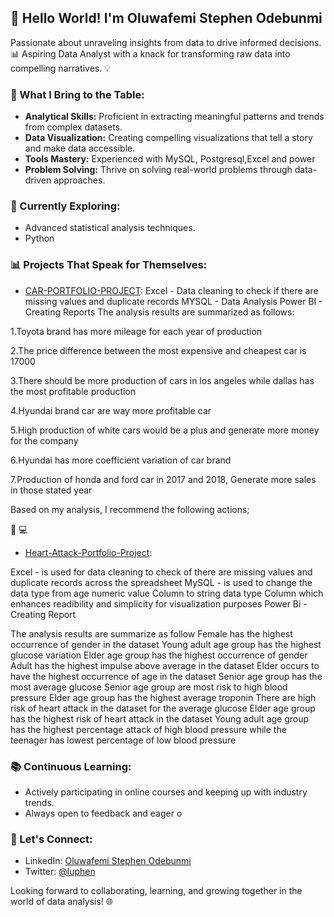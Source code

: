 

## 👋 Hello World! I'm Oluwafemi Stephen Odebunmi 

Passionate about unraveling insights from data to drive informed decisions. 📊 Aspiring Data Analyst with a knack for transforming raw data into compelling narratives. 💡

### 🚀 What I Bring to the Table:

- **Analytical Skills:** Proficient in extracting meaningful patterns and trends from complex datasets.
- **Data Visualization:** Creating compelling visualizations that tell a story and make data accessible.
- **Tools Mastery:** Experienced with MySQL, Postgresql,Excel and power 
- **Problem Solving:** Thrive on solving real-world problems through data-driven approaches.

### 🌱 Currently Exploring:

- Advanced statistical analysis techniques.
- Python 

### 📊 Projects That Speak for Themselves:

- [CAR-PORTFOLIO-PROJECT](#https://github.com/Luphen1/CAR-DATASET-PORTFOLIO-PROJECT): 
Excel - Data cleaning to check if there are missing values and duplicate records 
MYSQL - Data Analysis
Power BI - Creating Reports
The analysis results are summarized as follows:

1.Toyota brand has more mileage for each year of production

2.The price difference between the most expensive and cheapest car is 17000

3.There should be more production of cars in los angeles while dallas has the most profitable production

4.Hyundai brand car are way more profitable car

5.High production of white cars would be a plus and generate more money for the company

6.Hyundai has more coefficient variation of car brand

7.Production of honda and ford car in 2017 and 2018, Generate more sales in those stated year

Based on my analysis, I recommend the following actions;


🚗 💻

- [Heart-Attack-Portfolio-Project](#https://github.com/Luphen1/Heart-Attack-Portfolio-Project-): 

Excel - is used for data cleaning to check of there are missing values and duplicate records across the spreadsheet
MySQL - is used to change the data type from age numeric value Column to string data type Column which enhances readibility and simplicity for visualization purposes
Power Bi - Creating Report

The analysis results are summarize as follow
Female has the highest occurrence of gender in the dataset
Young adult age group has the highest glucose variation
Elder age group has the highest occurrence of gender
Adult has the highest impulse above average in the dataset
Elder occurs to have the highest occurrence of age in the dataset
Senior age group has the most average glucose
Senior age group are most risk to high blood pressure
Elder age group has the highest average troponin
There are high risk of heart attack in the dataset for the average glucose
Elder age group has the highest risk of heart attack in the dataset
Young adult age group has the highest percentage attack of high blood pressure while the teenager has lowest percentage of low blood pressure

### 📚 Continuous Learning:

- Actively participating in online courses and keeping up with industry trends.
- Always open to feedback and eager o
### 🤝 Let's Connect:

- LinkedIn: [Oluwafemi Stephen Odebunmi ](#www.linkedin.com/in/oluwafemi-odebunmi-666955245)
- Twitter: [@luphen](link-to-twitter)

Looking forward to collaborating, learning, and growing together in the world of data analysis! 🌐


